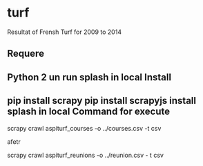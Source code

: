 turf
====

Resultat of Frensh Turf for 2009 to 2014

Requere
-------
Python 2
un run splash in local
Install
--------------
pip install scrapy
pip install scrapyjs
install splash in local
Command for execute 
-------------------
scrapy crawl aspiturf_courses -o ../courses.csv -t csv

afetr

scrapy crawl aspiturf_reunions -o ../reunion.csv - t csv
